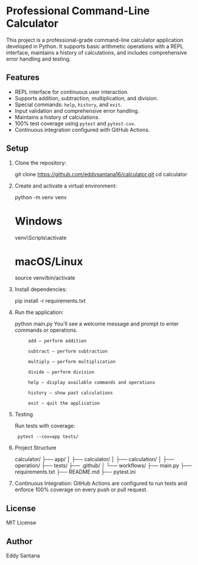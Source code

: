 # Professional Command-Line Calculator

This project is a professional-grade command-line calculator application developed in Python. It supports basic arithmetic operations with a REPL interface, maintains a history of calculations, and includes comprehensive error handling and testing.

## Features

- REPL interface for continuous user interaction.
- Supports addition, subtraction, multiplication, and division.
- Special commands: `help`, `history`, and `exit`.
- Input validation and comprehensive error handling.
- Maintains a history of calculations.
- 100% test coverage using `pytest` and `pytest-cov`.
- Continuous integration configured with GitHub Actions.

## Setup

1. Clone the repository:

   git clone <https://github.com/eddysantana16/calculator.git>
   cd calculator
   
2. Create and activate a virtual environment:

    python -m venv venv
    # Windows
    venv\Scripts\activate
    # macOS/Linux
    source venv/bin/activate

3. Install dependencies:

    pip install -r requirements.txt

4. Run the application:

    python main.py
        You'll see a welcome message and prompt to enter commands or operations.

            add – perform addition

            subtract – perform subtraction

            multiply – perform multiplication

            divide – perform division

            help – display available commands and operations

            history – show past calculations

            exit – quit the application

5. Testing

    Run tests with coverage:

        pytest --cov=app tests/

6. Project Structure

    calculator/
        ├── app/
        │   ├── calculator/
        │   ├── calculation/
        │   ├── operation/
        ├── tests/
        ├── .github/
        │   └── workflows/
        ├── main.py
        ├── requirements.txt
        ├── README.md
        ├── pytest.ini

7. Continuous Integration: GitHub Actions are configured to run tests and enforce 100% coverage on every push or pull request.

## License

MIT License

## Author

Eddy Santana